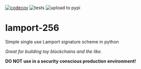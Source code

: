 [![codecov](https://codecov.io/gh/johnpaulkiser/lamport-256/branch/main/graph/badge.svg?token=ZWIK9EVZ3N)](https://codecov.io/gh/johnpaulkiser/lamport-256)
![tests](https://github.com/johnpaulkiser/lamport-256/workflows/tests%F0%9F%93%8B/badge.svg)
![upload to pypi](https://github.com/johnpaulkiser/lamport-256/workflows/upload%20%F0%9F%93%A6%20pypi/badge.svg)

# lamport-256
Simple single use Lamport signature scheme in python

_Great for building toy blockchains and the like._

**DO NOT use in a security conscious production environment!** 
